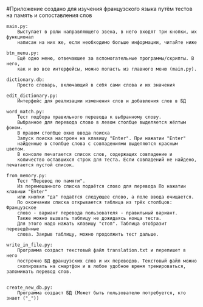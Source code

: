 #Приложение создано для изучения французского языка путём тестов на память и сопоставления слов
		
    main.py:
        Выступает в роли направляющего звена, в него входят три кнопки, их функционал
        написан на них же, если необходимо больше информации, читайте ниже

    btn_menu.py:
        Ещё одно меню, отвечаюшее за вспомогательные программы/скрипты. В него,
        как и во все интерфейсы, можно попасть из главного меню (main.py).

	dictionary.db:
        Просто словарь, включающий в себя сами слова и их значения
	
	edit_dictionary.py:
		Интерфейс для реализации изменения слов и добавления слов в БД
	
	word_match.py:
		Тест подбора правильного перевода к выбранному слову.
		Выбранное для перевода слово в левом столбце выделяется жёлтым фоном.
		В правом столбце окно ввода поиска
		Запуск поиска настроен на клавишу "Enter". При нажатии "Enter"
		найденные в столбце слова с совпадениями выделяются красным цветом.
		В консоле печатается список слов, содержащих совпадение и 
		количество оставшихся строк для теста. Если совпадений не найдено, печатается пустой список.
	
	from_memory.py:
		Тест "Перевод по памяти".
		Из перемешанного списка подаётся слово для перевода По нажатии клавиши "Enter"
		или кнопки "да" подаётся следующее слово, а поле ввода очищается.
		По окончании списка открывается таблица из трёх столбцов: Французское
		слово - вариант перевода пользователя - правильный вариант.
		Также можно вызвать таблицу не дожидаясь конца теста.
		Для этого надо нажать клавишу "стоп". Таблица отобразит переведённые 
		слова. Закрыв таблицу, можно продолжить тест дальше.

	write_in_file.py:
        Программа создаст текстовый файл translation.txt и перепишет в него 
        построчно БД французских слов и их переводов. Текстовый файл можно
        скопировать на смартфон и в любое удобное время тренироваться, запоминать перевод слов.

    
    create_new_db.py:
        Программа создаст БД (Может быть пользователю потребуется, кто знает ("_"))
